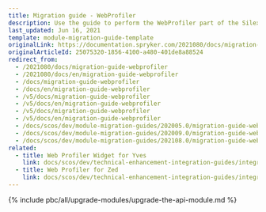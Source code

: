 ```yaml
---
title: Migration guide - WebProfiler
description: Use the guide to perform the WebProfiler part of the Silex Migration Effort.
last_updated: Jun 16, 2021
template: module-migration-guide-template
originalLink: https://documentation.spryker.com/2021080/docs/migration-guide-webprofiler
originalArticleId: 25075320-1856-4100-a480-401de8a88524
redirect_from:
  - /2021080/docs/migration-guide-webprofiler
  - /2021080/docs/en/migration-guide-webprofiler
  - /docs/migration-guide-webprofiler
  - /docs/en/migration-guide-webprofiler
  - /v5/docs/migration-guide-webprofiler
  - /v5/docs/en/migration-guide-webprofiler
  - /v5/docs/migration-guide-webprofiler
  - /v5/docs/en/migration-guide-webprofiler
  - /docs/scos/dev/module-migration-guides/202005.0/migration-guide-webprofiler.html
  - /docs/scos/dev/module-migration-guides/202009.0/migration-guide-webprofiler.html
  - /docs/scos/dev/module-migration-guides/202108.0/migration-guide-webprofiler.html
related:
  - title: Web Profiler Widget for Yves
    link: docs/scos/dev/technical-enhancement-integration-guides/integrating-development-tools/integrating-web-profiler-widget-for-yves.html
  - title: Web Profiler for Zed
    link: docs/scos/dev/technical-enhancement-integration-guides/integrating-development-tools/integrating-web-profiler-for-zed.html
---
```


{% include pbc/all/upgrade-modules/upgrade-the-api-module.md %} <!-- To edit, see /_includes/pbc/all/upgrade-modules/upgrade-the-api-module.md -->
